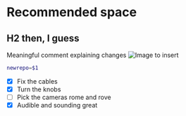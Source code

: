 # Recommended space
## H2 then, I guess
Meaningful comment explaining changes
![Image to insert](https://octodex.github.com/images/yaktocat.png)
```bash
newrepo=$1
```
- [x] Fix the cables
- [x] Turn the knobs
- [ ] Pick the cameras rome and rove
- [x] Audible and sounding great
